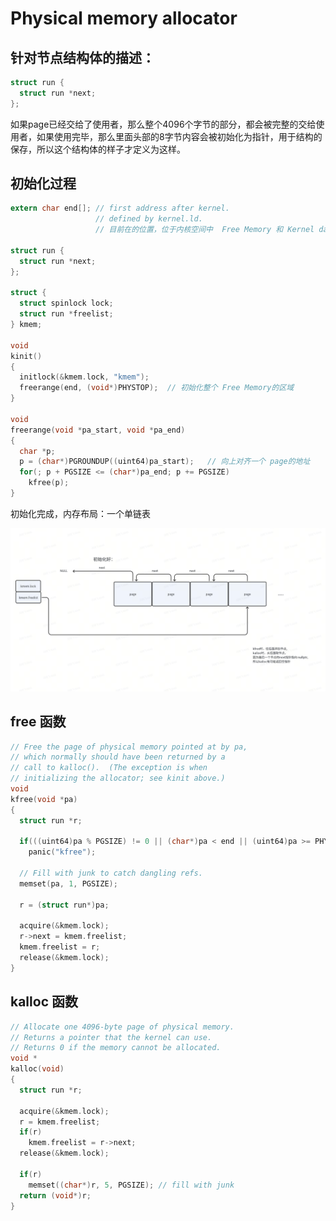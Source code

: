 # Physical memory allocator

## 针对节点结构体的描述：

```Go
struct run {
  struct run *next;
};
```

如果page已经交给了使用者，那么整个4096个字节的部分，都会被完整的交给使用者，如果使用完毕，那么里面头部的8字节内容会被初始化为指针，用于结构的保存，所以这个结构体的样子才定义为这样。



## 初始化过程

```C
extern char end[]; // first address after kernel.
                   // defined by kernel.ld.  
                   // 目前在的位置，位于内核空间中  Free Memory 和 Kernel data 之间的间隔区域

struct run {
  struct run *next;
};

struct {
  struct spinlock lock;
  struct run *freelist;
} kmem;

void
kinit()
{
  initlock(&kmem.lock, "kmem");
  freerange(end, (void*)PHYSTOP);  // 初始化整个 Free Memory的区域
}

void
freerange(void *pa_start, void *pa_end)
{
  char *p;
  p = (char*)PGROUNDUP((uint64)pa_start);   // 向上对齐一个 page的地址
  for(; p + PGSIZE <= (char*)pa_end; p += PGSIZE)
    kfree(p);
}
```

初始化完成，内存布局：一个单链表

![](./images/memory_4_1.png)

## free 函数

```C
// Free the page of physical memory pointed at by pa,
// which normally should have been returned by a
// call to kalloc().  (The exception is when
// initializing the allocator; see kinit above.)
void
kfree(void *pa)
{
  struct run *r;

  if(((uint64)pa % PGSIZE) != 0 || (char*)pa < end || (uint64)pa >= PHYSTOP)
    panic("kfree");

  // Fill with junk to catch dangling refs.
  memset(pa, 1, PGSIZE);

  r = (struct run*)pa;

  acquire(&kmem.lock);
  r->next = kmem.freelist;
  kmem.freelist = r;
  release(&kmem.lock);
}
```



## kalloc 函数

```C
// Allocate one 4096-byte page of physical memory.
// Returns a pointer that the kernel can use.
// Returns 0 if the memory cannot be allocated.
void *
kalloc(void)
{
  struct run *r;

  acquire(&kmem.lock);
  r = kmem.freelist;
  if(r)
    kmem.freelist = r->next;
  release(&kmem.lock);

  if(r)
    memset((char*)r, 5, PGSIZE); // fill with junk
  return (void*)r;
}
```